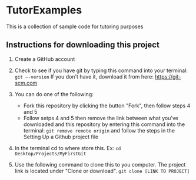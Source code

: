 # TutorExamples
This is a collection of sample code for tutoring purposes

## Instructions for downloading this project 
1) Create a GitHub account 

2) Check to see if you have git by typing this command into your terminal:
`git —-version`
If you don't have it, download it from here: https://git-scm.com

3) You can do one of the following:
   * Fork this repository by clicking the button "Fork", then follow steps 4 and 5  
   * Follow setps 4 and 5 then remove the link between what you've downloaded and this repository by entering this command into the terminal: `git remove remote origin` and follow the steps in the Setting Up a Github project file

4) In the terminal cd to where store this. Ex: `cd Desktop/Projects/MyFirstGit`

5) Use the following command to clone this to you computer. The project link is located under "Clone or download". 
`git clone [LINK TO PROJECT]`
